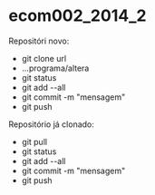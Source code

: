ecom002_2014_2
==============

Repositóri novo:
* git clone url
* ...programa/altera
* git status 
* git add --all
* git commit -m "mensagem"
* git push


Repositório já clonado:
* git pull
* git status 
* git add --all
* git commit -m "mensagem"
* git push
